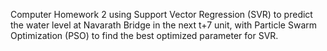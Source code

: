Computer Homework 2 using Support Vector Regression (SVR) to predict the water level at Navarath Bridge in the next t+7 unit, with Particle Swarm Optimization (PSO) to find the best optimized parameter for SVR.
